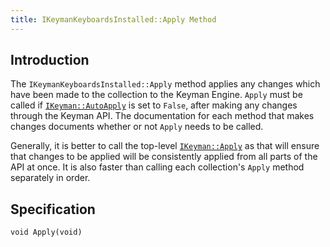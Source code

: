 ```yaml
---
title: IKeymanKeyboardsInstalled::Apply Method
---
```


## Introduction

The `IKeymanKeyboardsInstalled::Apply` method applies any changes which
have been made to the collection to the Keyman Engine. `Apply` must be
called if [`IKeyman::AutoApply`](../IKeyman/AutoApply) is set to
`False`, after making any changes through the Keyman API. The
documentation for each method that makes changes documents whether or
not `Apply` needs to be called.

Generally, it is better to call the top-level
[`IKeyman::Apply`](../IKeyman/Apply) as that will ensure that changes to
be applied will be consistently applied from all parts of the API at
once. It is also faster than calling each collection's `Apply` method
separately in order.

## Specification

``` clike
void Apply(void)
```
